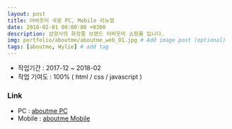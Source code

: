 ```yaml
---
layout: post
title: 어바웃미 국문 PC, Mobile 리뉴얼
date: 2018-02-01 00:00:00 +0300
description: 삼양사의 화장품 브랜드 어바웃미 쇼핑몰 입니다.
img: portfolio/aboutme/aboutme_web_01.jpg # Add image post (optional)
tags: [aboutme, Wylie] # add tag
---
```


- 작업기간 : 2017-12 ~ 2018-02
- 작업 기여도 : 100% ( html / css / javascript )

### Link

- PC : [aboutme PC][aboutme-pc]
- Mobile : [aboutme Mobile][aboutme-mobile]

[aboutme-pc]: https://testype.asuscomm.com/sohappy/work/aboutme_kor/html/web/main/intro_main.html
[aboutme-mobile]: https://testype.asuscomm.com/sohappy/work/aboutme_kor/html/mobile/main/intro_main.html